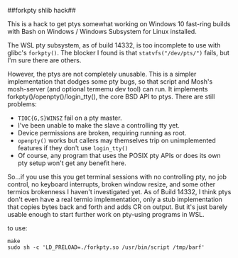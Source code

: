 ##forkpty shlib hack##

This is a hack to get ptys somewhat working on Windows 10 fast-ring
builds with Bash on Windows / Windows Subsystem for Linux installed.

The WSL pty subsystem, as of build 14332, is too incomplete to use
with glibc's `forkpty()`.  The blocker I found is that
`statvfs("/dev/pts/")` fails, but I'm sure there are others.

However, the ptys are not completely unusable.  This is a simpler
implementation that dodges some pty bugs, so that script and Mosh's
mosh-server (and optional termemu dev tool) can run.  It implements
forkpty()/openpty()/login_tty(), the core BSD API to ptys.  There are
still problems:

* `TIOC{G,S}WINSZ` fail on a pty master.
* I've been unable to make the slave a controlling tty yet.
* Device permissions are broken, requiring running as root.
* `openpty()` works but callers may themselves trip on unimplemented
  features if they don't use `login_tty()`
* Of course, any program that uses the POSIX pty APIs or does its own
  pty setup won't get any benefit here.

So...if you use this you get terminal sessions with no controlling
pty, no job control, no keyboard interrupts, broken window resize, and
some other termios brokenness I haven't investigated yet.  As of Build
14332, I think ptys don't even have a real termio implementation, only
a stub implementation that copies bytes back and forth and adds CR on
output.  But it's just barely usable enough to start further work on
pty-using programs in WSL.

to use:
```shell
make
sudo sh -c 'LD_PRELOAD=./forkpty.so /usr/bin/script /tmp/barf'
```

